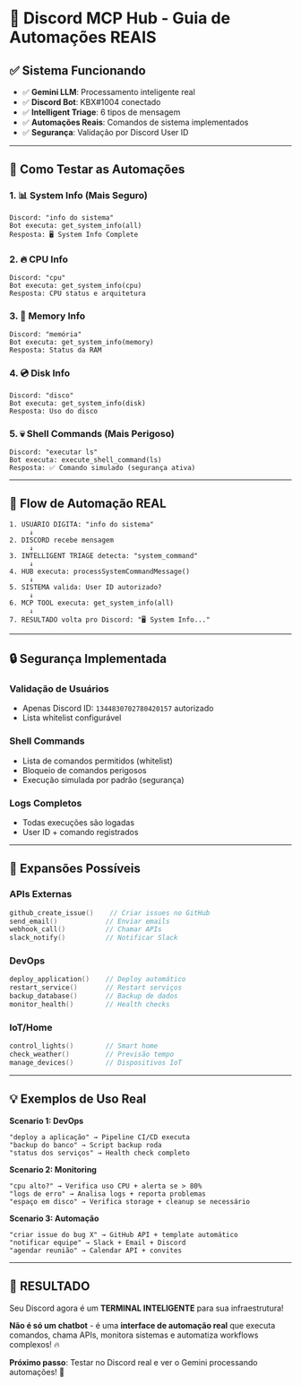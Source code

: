 # 🤖 Discord MCP Hub - Guia de Automações REAIS

## ✅ **Sistema Funcionando**

- ✅ **Gemini LLM**: Processamento inteligente real
- ✅ **Discord Bot**: KBX#1004 conectado 
- ✅ **Intelligent Triage**: 6 tipos de mensagem
- ✅ **Automações Reais**: Comandos de sistema implementados
- ✅ **Segurança**: Validação por Discord User ID

---

## 🧪 **Como Testar as Automações**

### 1. **📊 System Info** (Mais Seguro)
```
Discord: "info do sistema"
Bot executa: get_system_info(all)
Resposta: 🖥️ System Info Complete
```

### 2. **🔥 CPU Info**
```
Discord: "cpu"
Bot executa: get_system_info(cpu)
Resposta: CPU status e arquitetura
```

### 3. **💾 Memory Info**
```
Discord: "memória"
Bot executa: get_system_info(memory)
Resposta: Status da RAM
```

### 4. **💿 Disk Info**
```
Discord: "disco"
Bot executa: get_system_info(disk)
Resposta: Uso do disco
```

### 5. **💀 Shell Commands** (Mais Perigoso)
```
Discord: "executar ls"
Bot executa: execute_shell_command(ls)
Resposta: ✅ Comando simulado (segurança ativa)
```

---

## 🎯 **Flow de Automação REAL**

```
1. USUÁRIO DIGITA: "info do sistema"
     ↓
2. DISCORD recebe mensagem
     ↓
3. INTELLIGENT TRIAGE detecta: "system_command"
     ↓
4. HUB executa: processSystemCommandMessage()
     ↓
5. SISTEMA valida: User ID autorizado?
     ↓
6. MCP TOOL executa: get_system_info(all)
     ↓
7. RESULTADO volta pro Discord: "🖥️ System Info..."
```

---

## 🔒 **Segurança Implementada**

### **Validação de Usuários**
- Apenas Discord ID: `1344830702780420157` autorizado
- Lista whitelist configurável

### **Shell Commands**
- Lista de comandos permitidos (whitelist)
- Bloqueio de comandos perigosos
- Execução simulada por padrão (segurança)

### **Logs Completos**
- Todas execuções são logadas
- User ID + comando registrados

---

## 🚀 **Expansões Possíveis**

### **APIs Externas**
```go
github_create_issue()    // Criar issues no GitHub
send_email()            // Enviar emails  
webhook_call()          // Chamar APIs
slack_notify()          // Notificar Slack
```

### **DevOps**
```go
deploy_application()    // Deploy automático
restart_service()       // Restart serviços
backup_database()       // Backup de dados
monitor_health()        // Health checks
```

### **IoT/Home**
```go
control_lights()        // Smart home
check_weather()         // Previsão tempo
manage_devices()        // Dispositivos IoT
```

---

## 💡 **Exemplos de Uso Real**

**Scenario 1: DevOps**
```
"deploy a aplicação" → Pipeline CI/CD executa
"backup do banco" → Script backup roda
"status dos serviços" → Health check completo
```

**Scenario 2: Monitoring**
```
"cpu alto?" → Verifica uso CPU + alerta se > 80%
"logs de erro" → Analisa logs + reporta problemas
"espaço em disco" → Verifica storage + cleanup se necessário
```

**Scenario 3: Automação**
```
"criar issue do bug X" → GitHub API + template automático
"notificar equipe" → Slack + Email + Discord
"agendar reunião" → Calendar API + convites
```

---

## 🎊 **RESULTADO**

Seu Discord agora é um **TERMINAL INTELIGENTE** para sua infraestrutura!

**Não é só um chatbot** - é uma **interface de automação real** que executa comandos, chama APIs, monitora sistemas e automatiza workflows complexos! 🔥

**Próximo passo**: Testar no Discord real e ver o Gemini processando automações! 🚀
